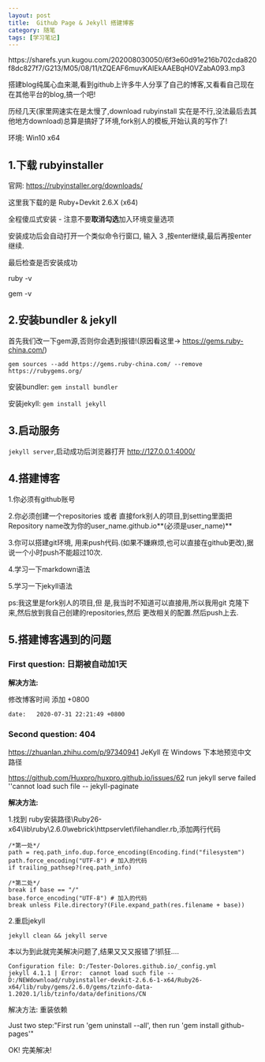 ```yaml
---
layout: post
title:  Github Page & Jekyll 搭建博客
category: 随笔
tags: [学习笔记]
---
```


<p>https://sharefs.yun.kugou.com/202008030050/6f3e60d91e216b702cda820f8dc827f7/G213/M05/08/11/tZQEAF6muvKAIEkAAEBqH0VZabA093.mp3</p>
搭建blog纯属心血来潮,看到github上许多牛人分享了自己的博客,又看看自己现在在其他平台的blog,搞一个吧!

历经几天(家里网速实在是太慢了,download rubyinstall 实在是不行,没法最后去其他地方download)总算是搞好了环境,fork别人的模板,开始认真的写作了!

环境: Win10 x64 

## 1.下载 rubyinstaller
官网: https://rubyinstaller.org/downloads/

这里我下载的是 Ruby+Devkit 2.6.X (x64)

全程傻瓜式安装 - 注意不要**取消勾选**加入环境变量选项

安装成功后会自动打开一个类似命令行窗口, 输入 3 ,按enter继续,最后再按enter继续.

最后检查是否安装成功

ruby -v

gem -v

## 2.安装bundler & jekyll
首先我们改一下gem源,否则你会遇到报错!(原因看这里-> https://gems.ruby-china.com/)

` gem sources --add https://gems.ruby-china.com/ --remove https://rubygems.org/ `

安装bundler: `gem install bundler`

安装jekyll: `gem install jekyll`

## 3.启动服务
`jekyll server`,启动成功后浏览器打开 http://127.0.0.1:4000/


## 4.搭建博客

1.你必须有github账号

2.你必须创建一个repositories  或者 直接fork别人的项目,到setting里面把Repository name改为你的user_name.github.io**(必须是user_name)**

3.你可以搭建git环境, 用来push代码.(如果不嫌麻烦,也可以直接在github更改),据说一个小时push不能超过10次.

4.学习一下markdown语法

5.学习一下jekyll语法


ps:我这里是fork别人的项目,但 是,我当时不知道可以直接用,所以我用git 克隆下来,然后放到我自己创建的repositories,然后 更改相关的配置.然后push上去.

## 5.搭建博客遇到的问题

### First question: 日期被自动加1天
**解决方法:**

修改博客时间 添加 +0800

`date:   2020-07-31 22:21:49 +0800`

### Second question: 404


https://zhuanlan.zhihu.com/p/97340941   JeKyll 在 Windows 下本地预览中文路径

https://github.com/Huxpro/huxpro.github.io/issues/62   run jekyll serve failed ''cannot load such file -- jekyll-paginate

**解决方法:**

1.找到 ruby安装路径\Ruby26-x64\lib\ruby\2.6.0\webrick\httpservlet\filehandler.rb,添加两行代码

```
/*第一处*/
path = req.path_info.dup.force_encoding(Encoding.find("filesystem")
path.force_encoding("UTF-8") # 加入的代码
if trailing_pathsep?(req.path_info)  

/*第二处*/
break if base == "/"
base.force_encoding("UTF-8") # 加入的代码
break unless File.directory?(File.expand_path(res.filename + base))
```

2.重启jekyll

`jekyll clean && jekyll serve`


本以为到此就完美解决问题了,结果又又又报错了!抓狂....

```
Configuration file: D:/Tester-Dolores.github.io/_config.yml
jekyll 4.1.1 | Error:  cannot load such file -- D:/NEWdownload/rubyinstaller-devkit-2.6.6-1-x64/Ruby26-x64/lib/ruby/gems/2.6.0/gems/tzinfo-data-1.2020.1/lib/tzinfo/data/definitions/CN
```

解决方法: 重装依赖

Just two step:"First run 'gem uninstall --all', then run 'gem install github-pages'"

OK! 完美解决!

[jekyll]:      http://jekyllrb.com
[jekyll-gh]:   https://github.com/jekyll/jekyll
[jekyll-help]: https://github.com/jekyll/jekyll-help
